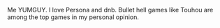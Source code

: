 Me YUMGUY.
I love Persona and dnb. Bullet hell games like Touhou are among the top games in my personal opinion.

<!---
YUMGUY/YUMGUY is a ✨ special ✨ repository because its `README.md` (this file) appears on your GitHub profile.
You can click the Preview link to take a look at your changes.
--->
